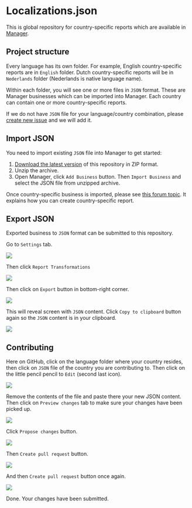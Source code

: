 # Localizations.json

This is global repository for country-specific reports which are available in [Manager](https://www.manager.io).

## Project structure

Every language has its own folder. For example, English country-specific reports are in `English` folder. Dutch country-specific reports will be in `Nederlands` folder (Nederlands is native language name).

Within each folder, you will see one or more files in `JSON` format. These are Manager businesses which can be imported into Manager. Each country can contain one or more country-specific reports.

If we do not have `JSON` file for your language/country combination, please [create new issue](https://github.com/Manager-io/Localizations.json/issues/new/choose) and we will add it.

## Import JSON

You need to import existing `JSON` file into Manager to get started:

1. [Download the latest version](https://github.com/Manager-io/Localizations.json/archive/master.zip) of this repository in ZIP format.
2. Unzip the archive.
3. Open Manager, click `Add Business` button. Then `Import Business` and select the JSON file from unzipped archive.

Once country-specific business is imported, please see [this forum topic](https://forum.manager.io/t/report-transformations-no-code-development-platform/35804). It explains how you can create country-specific report.

## Export JSON

Exported business to `JSON` format can be submitted to this repository.

Go to `Settings` tab.

![](https://aws1.discourse-cdn.com/business5/uploads/manager1/original/3X/e/6/e669e4226b55ea7886df7db767933b3653fc2d2d.png)

Then click `Report Transformations`

![](https://aws1.discourse-cdn.com/business5/uploads/manager1/original/3X/f/4/f47a7226858ba13111a5d88d7dcfa95a08f73580.png)

Then click on `Export` button in bottom-right corner.

![](https://aws1.discourse-cdn.com/business5/uploads/manager1/original/3X/b/6/b6a6f7f71d0a693396cc464f1d81b9f7acbf399f.png)

This will reveal screen with `JSON` content. Click `Copy to clipboard` button again so the `JSON` content is in your clipboard.

![](https://aws1.discourse-cdn.com/business5/uploads/manager1/original/3X/5/f/5f3803ff6e9e560ff4128b1be2343dee4e28136a.png)

## Contributing

Here on GitHub, click on the language folder where your country resides, then click on `JSON` file of the country you are contributing to. Then click on the little pencil pencil to `Edit` (second last icon).

![](https://aws1.discourse-cdn.com/business5/uploads/manager1/original/3X/b/c/bc940c6a615642b6b343aadd21f164b8a61933d5.png)

Remove the contents of the file and paste there your new JSON content. Then click on `Preview changes` tab to make sure your changes have been picked up.

![](https://aws1.discourse-cdn.com/business5/uploads/manager1/original/3X/d/b/db96f341ee952e3a03fbcd3a2c93ba0c1244e1c8.png)

Click `Propose changes` button.

![](https://aws1.discourse-cdn.com/business5/uploads/manager1/original/3X/8/d/8d1c463eab9edaa01459661e63f971e7963895fe.png)

Then `Create pull request` button.

![](https://aws1.discourse-cdn.com/business5/uploads/manager1/original/3X/c/4/c4df569b8260a1da5cd936f5d697ca06f2e782f1.png)

And then `Create pull request` button once again.

![](https://aws1.discourse-cdn.com/business5/uploads/manager1/original/3X/2/1/21ac97297c80e0f4a85dcc988f8ccecac7069ea2.png)

Done. Your changes have been submitted.